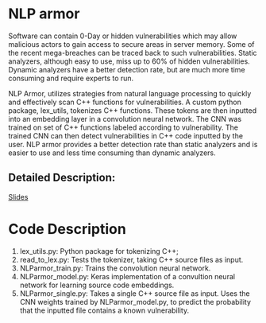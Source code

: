 # NLP armor

Software can contain 0-Day or hidden vulnerabilities which may allow malicious actors to gain access to secure areas in server memory. Some of the recent mega-breaches can be traced back to such vulnerabilities. Static analyzers, although easy to use, miss up to 60% of hidden vulnerabilities. Dynamic analyzers have a better detection rate, but are much more time consuming and require experts to run.

NLP Armor, utilizes strategies from natural language processing to quickly and effectively scan C++ functions for vulnerabilities. A custom python package, lex_utils, tokenizes C++ functions. These tokens are then inputted into an embedding layer in a convolution neural network. The CNN was trained on set of C++ functions labeled according to vulnerability. The trained CNN can then detect vulnerabilities in C++ code inputted by the user. NLP armor provides a better detection rate than static analyzers and is easier to use and less time consuming than dynamic analyzers.

## Detailed Description:

[Slides](https://drive.google.com/open?id=1HGSWpMnimTQN8Xq9kPlOag85D1KDAqmqaD3IfkittSo)

# Code Description
1. lex_utils.py:
   Python package for tokenizing C++;
2. read_to_lex.py:
   Tests the tokenizer, taking C++ source files as input.
3. NLParmor_train.py:
   Trains the convolution neural network.
4. NLParmor_model.py:
   Keras implementation of a convultion neural network for learning source code embeddings.
5. NLParmor_single.py:
   Takes a single C++ source file as input. Uses the CNN weights trained by NLParmor_model.py, to predict the probability that the inputted file contains a known vulnerability.
